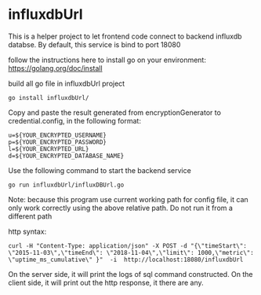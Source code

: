 # influxdbUrl

This is a helper project to let frontend code connect to backend influxdb databse.
By default, this service is bind to port 18080

follow the instructions here to install go on your environment:
https://golang.org/doc/install



build all go file in influxdbUrl project
```
go install influxdbUrl/
```

Copy and paste the result generated from encryptionGenerator to credential.config, in the following format:
```
u=${YOUR_ENCRYPTED_USERNAME}
p=${YOUR_ENCRYPTED_PASSWORD}
l=${YOUR_ENCRYPTED_URL}
d=${YOUR_ENCRYPTED_DATABASE_NAME}
```

Use the following command to start the backend service
```
go run influxdbUrl/influxDBUrl.go
```

Note: because this program use current working path for config file, it can only work correctly using the above relative path. Do not run it from a different path

http syntax:
```
curl -H "Content-Type: application/json" -X POST -d "{\"timeStart\": \"2015-11-03\",\"timeEnd\": \"2018-11-04\",\"limit\": 1000,\"metric\": \"uptime_ms_cumulative\" }"  -i  http://localhost:18080/influxdbUrl
```

On the server side, it will print the logs of sql command constructed.
On the client side, it will print out the http response, it there are any.
